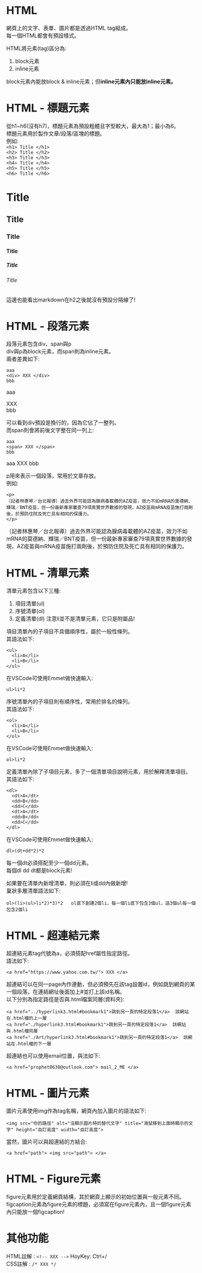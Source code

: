 # HTML
網頁上的文字、表單、圖片都是透過HTML tag組成。  
每一個HTML都會有預設樣式。  

HTML將元素(tag)區分為:  
1. block元素
2. inline元素

block元素內能放block & inline元素；但**inline元素內只能放inline元素。**  

# HTML - 標題元素
從h1~h6(沒有h7)，標題元素為預設粗體且字型較大，最大為1；最小為6。  
標題元素用於製作文章/段落/區塊的標題。  
例如:  
```<h1> Title </h1>```  
```<h2> Title </h2>```  
```<h3> Title </h3>```  
```<h4> Title </h4>```  
```<h5> Title </h5>```  
```<h6> Title </h6>```  
<h1> Title </h1>
<h2> Title </h2>
<h3> Title </h3>
<h4> Title </h4>
<h5> Title </h5>
<h6> Title </h6>
這邊也能看出markdown在h2之後就沒有預設分隔線了!  

# HTML - 段落元素
段落元素包含div、span與p  
div與p為block元素，而span則為inline元素。  
兩者差異如下:  
```
aaa
<div> XXX </div>
bbb
```
aaa
<div> XXX </div>
bbb

可以看到div預設是換行的，因為它佔了一整列。  
而span則會將前後文字整在同一列上:  
```
aaa
<span> XXX </span>
bbb
```
aaa
<span> XXX </span>
bbb

p用來表示一個段落，常用於文章存放。  
例如:
```
<p>
〔記者林惠琴／台北報導〕過去外界可能認為腺病毒載體的AZ疫苗，效力不如mRNA的莫德納、輝瑞／BNT疫苗，但一份最新專家審查79項真實世界數據的發現，AZ疫苗與mRNA疫苗施打兩劑後，於預防住院及死亡具有相同的保護力。
</p>
```
<p>
〔記者林惠琴／台北報導〕過去外界可能認為腺病毒載體的AZ疫苗，效力不如mRNA的莫德納、輝瑞／BNT疫苗，但一份最新專家審查79項真實世界數據的發現，AZ疫苗與mRNA疫苗施打兩劑後，於預防住院及死亡具有相同的保護力。
</p>

# HTML - 清單元素
清單元素包含以下三種:  
1. 項目清單(ul)
2. 序號清單(ol)
3. 定義清單(dl)
注意li並不是清單元素，它只是附屬品!  

項目清單內的子項目不具備順序性，屬於一般性條列。  
其語法如下:  
```
<ul>
  <li>A</li>
  <li>B</li>
</ul>
```
在VSCode可使用Emmet做快速輸入:  
```
ul>li*2
```


序號清單內的子項目則有順序性，常用於排名的條列。  
其語法如下:  
```
<ol>
  <li>A</li>
  <li>B</li>
</ol>
```
在VSCode可使用Emmet做快速輸入:  
```
ol>li*2
```

定義清單內除了子項目元素，多了一個清單項目說明元素，用於解釋清單項目。  
其語法如下:  
```
<dl>
  <dt>A</dt>
  <dd>B</dd>
  <dd>C</dd>
  <dt>A</dt>
  <dd>B</dd>
  <dd>C</dd>
</dl>
```
在VSCode可使用Emmet做快速輸入:  
```
dl>(dt+dd*2)*2
```
每一個dt必須搭配至少一個dd元素。  
每個dl dd dt都是block元素!  

如果要在清單內新增清單，則必須在li或dd內做新增!  
巢狀多層清單語法如下:  
```
ol>(li>(ul>li*2)*3)*2   ol底下創建2個li，每一個li底下包含3個ul，這3個ul每一個包含2個li
```

# HTML - 超連結元素
超連結元素tag代號為a，必須搭配href屬性指定路徑。  
語法如下:  
```
<a href="https://www.yahoo.com.tw/"> XXX </a>
```
超連結可以在同一page內作連動，但必須預先在該tag設置id，例如跳到網頁的某一個段落，在連結網址後面加上#並打上該id名稱。  
以下分別為指定路徑是否與.html檔案同層(資料夾):  
```
<a href="../hyperlink3.html#bookmark1">跳到另一頁的特定段落1</a>  該網站在.html檔的上一層
<a href="./hyperlink3.html#bookmark1">跳到另一頁的特定段落1</a>  該網站與.html檔同層
<a href="./Art/hyperlink3.html#bookmark1">跳到另一頁的特定段落1</a>  該網站在.html檔的下一層
```

超連結也可以使用email位置，與法如下:  
```
<a href="prophet0630@outlook.com"> mail_2_ME </a>
```
# HTML - 圖片元素
圖片元素使用img作為tag名稱，網頁內加入圖片的語法如下:
```
<img src="你的路徑" alt="沒顯示圖片時的替代文字" title="滑鼠移到上面時顯示的文字" height="自訂高度" width="自訂高度">
```

當然，圖片可以與超連結的方結合:  
```
<a href="path"> <img src="path"> </a>
```

# HTML - Figure元素
figure元素用於定義網頁結構，其於網頁上顯示的初始位置與一般元素不同。  
figcaption元素為figure元素的標題，必須寫在figure元素內，且一個figure元素內只能放一個figcaption!  

# 其他功能
HTML註解 : ```<!-- XXX -->``` HoyKey: Ctrl+/  
CSS註解 : ```/* XXX */```
